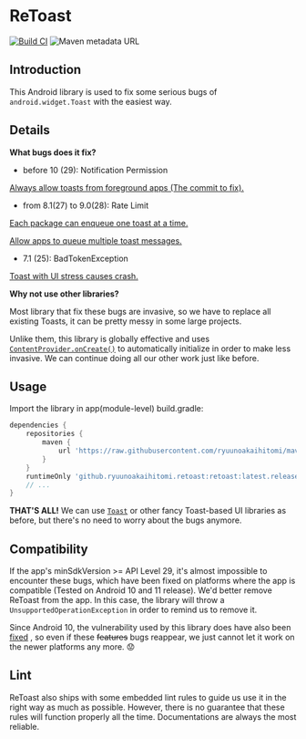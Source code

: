 # ReToast

[![Build CI](https://github.com/ryuunoakaihitomi/ReToast/actions/workflows/build.yml/badge.svg?branch=master)](https://github.com/ryuunoakaihitomi/ReToast/actions/workflows/build.yml)
![Maven metadata URL](https://img.shields.io/maven-metadata/v?metadataUrl=https%3A%2F%2Fraw.githubusercontent.com%2Fryuunoakaihitomi%2Fmaven-repository%2Fmaster%2Fgithub%2Fryuunoakaihitomi%2Fretoast%2Fretoast%2Fmaven-metadata.xml)

## Introduction

This Android library is used to fix some serious bugs of `android.widget.Toast` with the easiest way.

## Details

**What bugs does it fix?**

* before 10 (29): Notification Permission

[Always allow toasts from foreground apps (The commit to fix).](https://android.googlesource.com/platform/frameworks/base/+/58b2453ed69197d765c7254241d9966ee49a3efb)

* from 8.1(27) to 9.0(28): Rate Limit

[Each package can enqueue one toast at a time.](https://android.googlesource.com/platform/frameworks/base/+/4ee785b698211b5ccce104e226b073ffbb12df55)

[Allow apps to queue multiple toast messages.](https://android.googlesource.com/platform/frameworks/base/+/a7ed0abe18556847e3cd6e1e4c03a29a0c96fb50)

* 7.1 (25): BadTokenException

[Toast with UI stress causes crash.](https://android.googlesource.com/platform/frameworks/base/+/0df3702f533667a3825ecbce67db0853385a99ab)

**Why not use other libraries?**

Most library that fix these bugs are invasive, so we have to replace all existing Toasts, it can be pretty messy in some large projects.

Unlike them, this library is globally effective and uses [`ContentProvider.onCreate()`](https://developer.android.com/reference/android/content/ContentProvider#onCreate()) to automatically initialize in order to make less invasive.
We can continue doing all our other work just like before.

## Usage

Import the library in app(module-level) build.gradle:

```groovy
dependencies {
    repositories {
        maven {
            url 'https://raw.githubusercontent.com/ryuunoakaihitomi/maven-repository/master' // 👈
        }
    }
    runtimeOnly 'github.ryuunoakaihitomi.retoast:retoast:latest.release' // 👈
    // ...
}
```

**THAT'S ALL!** We can use [`Toast`](https://developer.android.com/reference/android/widget/Toast) or other fancy Toast-based UI libraries as before, but there's no need to worry about the bugs anymore.

## Compatibility

If the app's minSdkVersion >= API Level 29, it's almost impossible to encounter these bugs, which
have been fixed on platforms where the app is compatible (Tested on Android 10 and 11 release). We'd
better remove ReToast from the app. In this case, the library will throw
a `UnsupportedOperationException` in order to remind us to remove it.

Since Android 10, the vulnerability used by this library does have also
been [fixed](https://cs.android.com/android/_/android/platform/frameworks/base/+/58b2453ed69197d765c7254241d9966ee49a3efb)
, so even if these ~~features~~ bugs reappear, we just cannot let it work on the newer platforms any
more. 😟

## Lint
ReToast also ships with some embedded lint rules to guide us use it in the right way as much as possible.
However, there is no guarantee that these rules will function properly all the time.
Documentations are always the most reliable.